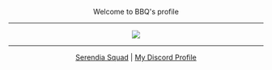<p align="center">Welcome to BBQ's profile</p>
<hr>
<div style="text-align:center;">
<img src="https://github-readme-stats.vercel.app/api?username=baybeku&theme=dark">
</div>
<hr>
<p align="center">
  <a href="https://discord.gg/NXz5GQY">Serendia Squad</a>
  |
  <a href="https://discord.com/users/298888568279924746">My Discord Profile</a>
</p>
